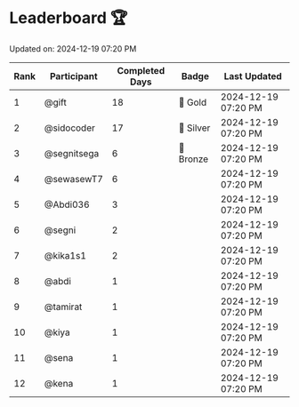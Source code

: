 # Leaderboard 🏆

Updated on: 2024-12-19 07:20 PM

| Rank | Participant       | Completed Days | Badge      | Last Updated         |
|------|-------------------|----------------|------------|----------------------|
| 1    | @gift             | 18             | 🏅 Gold     | 2024-12-19 07:20 PM |
| 2    | @sidocoder        | 17             | 🥈 Silver   | 2024-12-19 07:20 PM |
| 3    | @segnitsega       | 6              | 🥉 Bronze   | 2024-12-19 07:20 PM |
| 4    | @sewasewT7        | 6              |            | 2024-12-19 07:20 PM |
| 5    | @Abdi036          | 3              |            | 2024-12-19 07:20 PM |
| 6    | @segni            | 2              |            | 2024-12-19 07:20 PM |
| 7    | @kika1s1          | 2              |            | 2024-12-19 07:20 PM |
| 8    | @abdi             | 1              |            | 2024-12-19 07:20 PM |
| 9    | @tamirat          | 1              |            | 2024-12-19 07:20 PM |
| 10   | @kiya             | 1              |            | 2024-12-19 07:20 PM |
| 11   | @sena             | 1              |            | 2024-12-19 07:20 PM |
| 12   | @kena             | 1              |            | 2024-12-19 07:20 PM |
